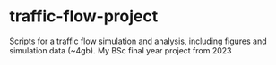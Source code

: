 # traffic-flow-project
Scripts for a traffic flow simulation and analysis, including figures and simulation data (~4gb). My BSc final year project from 2023
